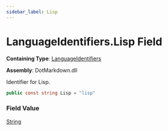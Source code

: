 ```yaml
---
sidebar_label: Lisp
---
```


# LanguageIdentifiers\.Lisp Field

**Containing Type**: [LanguageIdentifiers](../index.md)

**Assembly**: DotMarkdown\.dll

  
Identifier for Lisp\.

```csharp
public const string Lisp = "lisp"
```

### Field Value

[String](https://docs.microsoft.com/en-us/dotnet/api/system.string)

